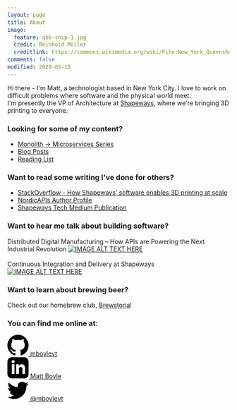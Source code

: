 ```yaml
---
layout: page
title: About
image:
  feature: qbb-snip-1.jpg
  credit: Reinhold Möller
  creditlink: https://commons.wikimedia.org/wiki/File:New_York_Queensboro_Bridge_1010944-PSD.jpg
comments: false
modified: 2020-05-13
---
```


Hi there - I'm Matt, a technologist based in New York City.  I love to work on difficult problems where software and the physical world meet.  
I'm presently the VP of Architecture at [Shapeways](https://www.shapeways.com), where we're bringing 3D printing to everyone. 

### Looking for some of my content?
 * [Monolith -> Microservices Series](/monolith-to-microservices/)
 * [Blog Posts](/posts)
 * [Reading List](/reading/)


### Want to read some writing I've done for others?
 * [StackOverflow - How Shapeways’ software enables 3D printing at scale](https://stackoverflow.blog/2020/02/06/how-shapeways-software-enables-3d-printing-at-scale/)
 * [NordicAPIs Author Profile](https://nordicapis.com/author/mattboyle/)
 * [Shapeways Tech Medium Publication](https://medium.com/shapeways-tech)

### Want to hear me talk about building software? 
Distributed Digital Manufacturing – How APIs are Powering the Next Industrial Revolution
[![IMAGE ALT TEXT HERE](http://img.youtube.com/vi/WYXzJoewGLw/0.jpg)](http://www.youtube.com/watch?v=WYXzJoewGLw)
<br>
<br>
Continuous Integration and Delivery at Shapeways
[![IMAGE ALT TEXT HERE](http://img.youtube.com/vi/qmsHazZcu9c/0.jpg)](http://www.youtube.com/watch?v=qmsHazZcu9c)

### Want to learn about brewing beer?
Check out our homebrew club, [Brewstoria](https://www.brewstoria.com/)!

### You can find me online at:
<div class="container">
  <div class="row">
    <div class="social-icons-image col-xs-1">
        <a href="http://www.github.com/mboylevt" >
            <img src="/images/social/github.svg" alt="Github">
             mboylevt
        </a>
    </div>
    <div class="social-icons-image col-xs-1">
        <a href="https://www.linkedin.com/in/matt-boyle-b750263/" >
            <img src="/images/social/linkedin.svg" alt="LinkedIn">
             Matt Boyle
        </a>
    </div>
    <div class="social-icons-image col-xs-1">
        <a href="http://www.twitter.com/mboylevt" >
            <img src="/images/social/twitter.svg" alt="Twitter">
             @mboylevt
        </a>
    </div>
  </div>
</div>
